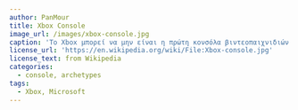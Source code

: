 ```yaml
---
author: PanMour
title: Xbox Console
image_url: /images/xbox-console.jpg
caption: 'Το Xbox μπορεί να μην είναι η πρώτη κονσόλα βιντεοπαιχνιδιών που κυκλοφόρησε, αλλά είχε και εξακολουθεί να έχει και αυτή μεγάλη επιρροή στην αγορά. Το Xbox κυκλοφόρησε το 2001 και αναβαθμισμένες εκδοχές συνεχίζουν να κυκλοφορούν μέχρι σήμερα.'
license_url: 'https://en.wikipedia.org/wiki/File:Xbox-console.jpg'
license_text: from Wikipedia
categories:
  - console, archetypes
tags:
  - Xbox, Microsoft
---
```

